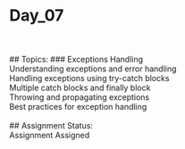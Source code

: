# Day_07
<br />
<br />
## Topics:
### Exceptions Handling <br />
Understanding exceptions and error handling <br />
Handling exceptions using try-catch blocks <br />
Multiple catch blocks and finally block <br />
Throwing and propagating exceptions <br />
Best practices for exception handling <br />
<br />
## Assignment Status:<br />
Assignment Assigned <br />
<br />
<br />
